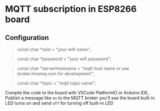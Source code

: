 # MQTT subscription in ESP8266 board

## Configuration

> const char *ssid = "your wifi name";

> const char *password = "your wifi password";

> const char *serverHostname = "mqtt host name or use broker.hivemq.com for development";

> const char *topic = "mqtt topic name";

Compile the code to the board with VSCode PlatformIO or Arduino IDE, Publish a message like `on` to the MQTT broker you'll see the board built-in LED turns on and send `off` for turning off built-in LED
